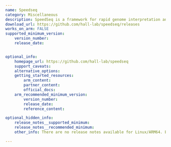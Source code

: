 ```yaml
---
name: Speedseq
category: Miscellaneous
description: SpeedSeq is a framework for rapid genome interpretation and analysis.
download_url: https://github.com/hall-lab/speedseq/releases
works_on_arm: FALSE
supported_minimum_version:
    version_number:
    release_date:


optional_info:
    homepage_url: https://github.com/hall-lab/speedseq
    support_caveats:
    alternative_options:
    getting_started_resources:
        arm_content:
        partner_content:
        official_docs:
    arm_recommended_minimum_version:
        version_number:
        release_date:
        reference_content:

optional_hidden_info:
    release_notes__supported_minimum:
    release_notes__recommended_minimum:
    other_info: There are no release notes available for Linux/ARM64. Even the master branch fails to build from source on Neoverse N1, locating emmintrin.h file, which comes pre-installed on x86-64 only. Kindly consider this comment in one of the vkQuake3 [tickets](https://github.com/suijingfeng/vkQuake3/issues/14#issuecomment-674390549). This file isn't available on AArch64.

---
```

